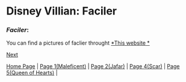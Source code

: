 # **Disney Villian: Faciler**

### *Faciler*:
You can find a pictures of faclier throught [*This website *](https://disney.fandom.com/wiki/Dr._Facilier/Gallery?file=Dr-Facilier.jpg)

[Next](markdown_page_4.md)

[Home Page](README.md) |
[Page 1(Maleficent)](markdown_page_1.md) | 
[Page 2(Jafar)](markdown_page_2.md) | 
[Page 4(Scar)](markdown_page_4.md)  | 
[Page 5(Queen of Hearts)](markdown_page_5.md) |
